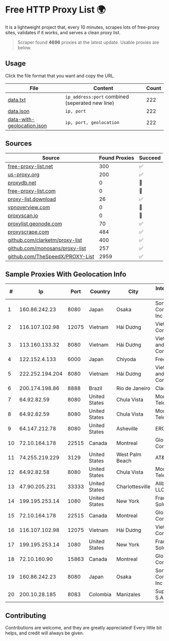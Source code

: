 
# Free HTTP Proxy List 🌍

It is a lightweight project that, every 10 minutes, scrapes lots of free-proxy sites, validates if it works, and serves a clean proxy list.


> Scraper found **4696** proxies at the latest update. Usable proxies are below.

## Usage

Click the file format that you want and copy the URL.


|File|Content|Count|
|----|-------|-----|
|[data.txt](https://raw.githubusercontent.com/themiralay/Proxy-List-World/master/data.txt)|`ip_address:port` combined (seperated new line)|222|
|[data.json](https://raw.githubusercontent.com/themiralay/Proxy-List-World/master/data.json)|`ip, port`|222|
|[data-with-geolocation.json](https://raw.githubusercontent.com/themiralay/Proxy-List-World/master/data-with-geolocation.json)|`ip, port, geolocation`|222|

## Sources

|Source|Found Proxies|Succeed|
|------|-------------|-------|
|[free-proxy-list.net](https://free-proxy-list.net)|300|✅|
|[us-proxy.org](https://www.us-proxy.org)|200|✅|
|[proxydb.net](http://proxydb.net)|0|🚫|
|[free-proxy-list.com](https://free-proxy-list.com/?page=&port=&type%5B%5D=http&type%5B%5D=https&up_time=0&search=Search)|0|🚫|
|[proxy-list.download](https://www.proxy-list.download/HTTP)|26|✅|
|[vpnoverview.com](https://vpnoverview.com/privacy/anonymous-browsing/free-proxy-servers)|0|🚫|
|[proxyscan.io](https://www.proxyscan.io)|0|🚫|
|[proxylist.geonode.com](https://proxylist.geonode.com/api/proxy-list?limit=300&page=1&sort_by=lastChecked&sort_type=desc&protocols=http,https)|70|✅|
|[proxyscrape.com](https://api.proxyscrape.com/v2/?request=displayproxies&protocol=http&timeout=10000&country=all&ssl=all&anonymity=all)|484|✅|
|[github.com/clarketm/proxy-list](https://raw.githubusercontent.com/clarketm/proxy-list/master/proxy-list-raw.txt)|400|✅|
|[github.com/monosans/proxy-list](https://raw.githubusercontent.com/monosans/proxy-list/main/proxies/http.txt)|257|✅|
|[github.com/TheSpeedX/PROXY-List](https://raw.githubusercontent.com/TheSpeedX/PROXY-List/master/http.txt)|2959|✅|


## Sample Proxies With Geolocation Info

|#|Ip|Port|Country|City|Internet Service Provider|
|-|--|----|-------|----|-------------------------|
|1|160.86.242.23|8080|Japan|Osaka|Sony Network Communications Inc|
|2|116.107.102.98|12075|Vietnam|Hải Dương|Viettel Corporation|
|3|113.160.133.32|8080|Vietnam|Hải Dương|VietNam Post and Telecom Corporation|
|4|122.152.4.133|6000|Japan|Chiyoda|FreeBit Co., Ltd.|
|5|222.252.194.204|8080|Vietnam|Hải Dương|VietNam Post and Telecom Corporation|
|6|200.174.198.86|8888|Brazil|Rio de Janeiro|Claro S.A|
|7|64.92.82.59|8080|United States|Chula Vista|Momentum Telecom, Inc.|
|8|64.92.82.59|8080|United States|Chula Vista|Momentum Telecom, Inc.|
|9|64.147.212.78|8080|United States|Asheville|ERC Broadband|
|10|72.10.164.178|22515|Canada|Montreal|GloboTech Communications|
|11|74.255.219.229|3129|United States|West Palm Beach|AT&T Corp.|
|12|64.92.82.58|8080|United States|Chula Vista|Momentum Telecom, Inc.|
|13|47.90.205.231|33333|United States|Charlottesville|Alibaba.com LLC|
|14|199.195.253.14|1080|United States|New York|FranTech Solutions|
|15|72.10.164.178|22515|Canada|Montreal|GloboTech Communications|
|16|116.107.102.98|12075|Vietnam|Hải Dương|Viettel Corporation|
|17|199.195.253.14|1080|United States|New York|FranTech Solutions|
|18|72.10.160.90|15863|Canada|Montreal|GloboTech Communications|
|19|160.86.242.23|8080|Japan|Osaka|Sony Network Communications Inc|
|20|200.10.28.185|8083|Colombia|Manizales|Super Redes S.A.S|



## Contributing

Contributions are welcome, and they are greatly appreciated! Every
little bit helps, and credit will always be given.

